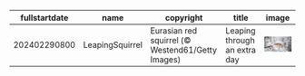 |fullstartdate|name|copyright|title|image|
|--|--|--|--|--|
202402290800|LeapingSquirrel|Eurasian red squirrel (© Westend61/Getty Images)|Leaping through an extra day|![](/en-US/2024/03/202402290800LeapingSquirrel.jpg)|
